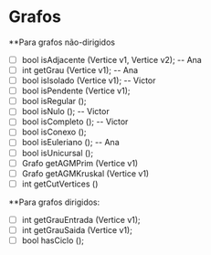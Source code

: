 # Grafos
**Para grafos não-dirigidos

* [ ] bool isAdjacente (Vertice v1, Vertice v2); -- Ana
* [ ] int getGrau (Vertice v1); -- Ana 
* [ ] bool isIsolado (Vertice v1);  -- Victor
* [ ] bool isPendente (Vertice v1);  
* [ ] bool isRegular ();  
* [ ] bool isNulo ();  -- Victor
* [ ] bool isCompleto ();  -- Victor
* [ ] bool isConexo ();  
* [ ] bool isEuleriano (); -- Ana  
* [ ] bool isUnicursal ();  
* [ ] Grafo getAGMPrim (Vertice v1)   
* [ ] Grafo getAGMKruskal (Vertice v1)  
* [ ] int getCutVertices ()

**Para grafos dirigidos:

* [ ] int getGrauEntrada (Vertice v1);
* [ ] int getGrauSaida (Vertice v1);
* [ ] bool hasCiclo ();
